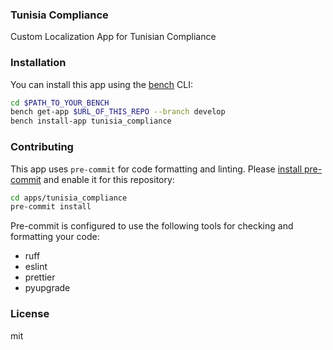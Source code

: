 ### Tunisia Compliance

Custom Localization App for Tunisian Compliance

### Installation

You can install this app using the [bench](https://github.com/frappe/bench) CLI:

```bash
cd $PATH_TO_YOUR_BENCH
bench get-app $URL_OF_THIS_REPO --branch develop
bench install-app tunisia_compliance
```

### Contributing

This app uses `pre-commit` for code formatting and linting. Please [install pre-commit](https://pre-commit.com/#installation) and enable it for this repository:

```bash
cd apps/tunisia_compliance
pre-commit install
```

Pre-commit is configured to use the following tools for checking and formatting your code:

- ruff
- eslint
- prettier
- pyupgrade

### License

mit
